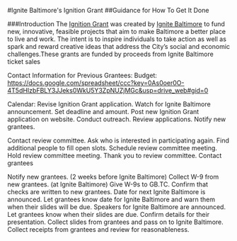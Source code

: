#Ignite Baltimore's Ignition Grant
##Guidance for How To Get It Done

###Introduction
The [Ignition Grant](http://www.ignitebaltimore.com/grant) was created by [Ignite Baltimore](http://www.ignitebaltimore.com/) to fund new, innovative, feasible projects that aim to make Baltimore a better place to live and work. The intent is to inspire individuals to take action as well as spark and reward creative ideas that address the City’s social and economic challenges.These grants are funded by proceeds from Ignite Baltimore ticket sales

Contact Information for Previous Grantees: 
Budget: https://docs.google.com/spreadsheet/ccc?key=0As0oer0O-4T5dHIzbFBLY3JJeks0WkU5Y3ZpNUZjMGc&usp=drive_web#gid=0

Calendar:
  Revise Ignition Grant application.
  Watch for Ignite Baltimore announcement.
  Set deadline and amount.
  Post new Ignition Grant application on website.
  Conduct outreach.
  Review applications.
  Notify new grantees.


  Contact review committee. 
  Ask who is interested in participating again.
  Find additional people to fill open slots.
  Schedule review committee meeting.
  Hold review committee meeting.
  Thank you to review committee.
  Contact grantees
  

  Notify new grantees. (2 weeks before Ignite Baltimore)
  Collect W-9 from new grantees. (at Ignite Baltimore)
  Give W-9s to GB.TC.
  Confirm that checks are written to new grantees.
  Date for next Ignite Baltimore is announced.
  Let grantees know date for Ignite Baltimore and warn them when their slides will be due.
  Speakers for Ignite Baltimore are announced.
  Let grantees know when their slides are due. Confirm details for their presentation.
  Collect slides from grantees and pass on to Ignite Baltimore.
  Collect receipts from grantees and review for reasonableness.



